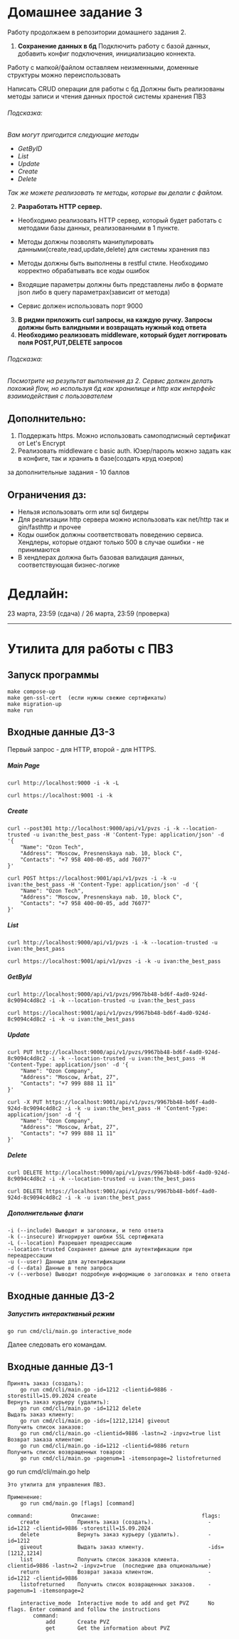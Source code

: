 # Домашнее задание 3
Работу продолжаем в репозитории домашнего задания 2.

1.  __Сохранение данных в бд__
    Подключить работу с базой данных, добавить конфиг подключения, инициализацию коннекта.

Работу с мапкой/файлом оставляем неизменными, доменные структуры можно переиспользовать

Написать CRUD операции для работы с бд
Должны быть реализованы методы записи и чтения данных простой системы  хранения ПВЗ

###### _Подсказка:_
_Вам могут пригодится следующие методы_
- _GetByID_
- _List_
- _Update_
- _Create_
- _Delete_

_Так же можете реализовать те методы, которые вы делали с файлом._

2. __Разработать HTTP сервер.__

- Необходимо реализовать HTTP сервер, который будет работать с методами базы данных, реализованными в 1 пункте.

- Методы должны позволять манипулировать данными(create,read,update,delete) для системы хранения пвз

- Методы должны быть выполнены в restful стиле. Необходимо корректно обрабатывать все коды ошибок

- Входящие параметры должны быть представлены либо в формате json либо в query параметрах(зависит от метода)

- Сервис должен использовать порт 9000

3. __В ридми приложить curl запросы, на каждую ручку. Запросы должны быть валидными и возвращать нужный код ответа__
4. __Необходимо реализовать middleware, который будет логгировать поля POST,PUT,DELETE запросов__


###### _Подсказка:_
_Посмотрите на результат выполнения дз 2. Сервис должен делать похожий flow, но используя бд как хранилище и http как интерфейс взаимодействия с пользователем_
## Дополнительно:
1. Поддержать https. Можно использовать самоподписный сертификат от Let's Encrypt
2. Реализовать middleware с basic auth. Юзер/пароль можно задать как в конфиге, так и хранить в базе(создать круд юзеров)

за дополнительные задания - 10 баллов

## Ограничения дз:
- Нельзя использовать orm или sql билдеры
- Для реализации http сервера можно использовать как net/http так и gin/fasthttp и прочее
- Коды ошибок должны соответствовать поведению сервиса. Хендлеры, которые отдают только 500 в случае ошибки - не принимаются
- В хендлерах должна быть базовая валидация данных, соответствующая бизнес-логике

# Дедлайн:

23 марта, 23:59 (сдача) / 26 марта, 23:59 (проверка)

---

# Утилита для работы с ПВЗ

## Запуск программы

    make compose-up
    make gen-ssl-cert  (если нужны свежие сертификаты)
    make migration-up
    make run


## Входные данные ДЗ-3

Первый запрос - для HTTP, второй - для HTTPS.

##### Main Page
````
curl http://localhost:9000 -i -k -L
````
````
curl https://localhost:9001 -i -k
````

##### Create
````
curl --post301 http://localhost:9000/api/v1/pvzs -i -k --location-trusted -u ivan:the_best_pass -H 'Content-Type: application/json' -d '{
    "Name": "Ozon Tech",
    "Address": "Moscow, Presnenskaya nab. 10, block С",
    "Contacts": "+7 958 400-00-05, add 76077"
}'
````
````    
curl POST https://localhost:9001/api/v1/pvzs -i -k -u ivan:the_best_pass -H 'Content-Type: application/json' -d '{
    "Name": "Ozon Tech",
    "Address": "Moscow, Presnenskaya nab. 10, block С",
    "Contacts": "+7 958 400-00-05, add 76077"
}'
````

##### List
````
curl http://localhost:9000/api/v1/pvzs -i -k --location-trusted -u ivan:the_best_pass
````
````
curl https://localhost:9001/api/v1/pvzs -i -k -u ivan:the_best_pass
````

##### GetById
````
curl http://localhost:9000/api/v1/pvzs/9967bb48-bd6f-4ad0-924d-8c9094c4d8c2 -i -k --location-trusted -u ivan:the_best_pass
````
````
curl https://localhost:9001/api/v1/pvzs/9967bb48-bd6f-4ad0-924d-8c9094c4d8c2 -i -k -u ivan:the_best_pass
````

##### Update
````
curl PUT http://localhost:9000/api/v1/pvzs/9967bb48-bd6f-4ad0-924d-8c9094c4d8c2 -i -k --location-trusted -u ivan:the_best_pass -H 'Content-Type: application/json' -d '{
    "Name": "Ozon Company",
    "Address": "Moscow, Arbat, 27",
    "Contacts": "+7 999 888 11 11"
}'
````
````
curl -X PUT https://localhost:9001/api/v1/pvzs/9967bb48-bd6f-4ad0-924d-8c9094c4d8c2 -i -k -u ivan:the_best_pass -H 'Content-Type: application/json' -d '{
    "Name": "Ozon Company",
    "Address": "Moscow, Arbat, 27",
    "Contacts": "+7 999 888 11 11"
}'
````

##### Delete
````
curl DELETE http://localhost:9000/api/v1/pvzs/9967bb48-bd6f-4ad0-924d-8c9094c4d8c2 -i -k --location-trusted -u ivan:the_best_pass
````
````
curl DELETE https://localhost:9001/api/v1/pvzs/9967bb48-bd6f-4ad0-924d-8c9094c4d8c2 -i -k -u ivan:the_best_pass
````

##### Дополнительные флаги
    
    -i (--include) Выводит и заголовки, и тело ответа
    -k (--insecure) Игнорирует ошибки SSL сертификата
    -L (--location) Разрешает преадрессацию
    --location-trusted Сохраняет данные для аутентификации при переадрессации
    -u (--user) Данные для аутентификации
    -d (--data) Данные в теле запроса
    -v (--verbose) Выводит подробную информацию о заголовках и тело ответа


## Входные данные ДЗ-2

##### Запустить интерактивный режим

    go run cmd/cli/main.go interactive_mode

Далее следовать его командам.


## Входные данные ДЗ-1

    Принять заказ (создать):
        go run cmd/cli/main.go -id=1212 -clientid=9886 -storestill=15.09.2024 create
    Вернуть заказ курьеру (удалить):
        go run cmd/cli/main.go -id=1212 delete
    Выдать заказ клиенту:
        go run cmd/cli/main.go -ids=[1212,1214] giveout
    Получить список заказов:
        go run cmd/cli/main.go -clientid=9886 -lastn=2 -inpvz=true list
    Возврат заказа клиентом:
        go run cmd/cli/main.go -id=1212 -clientid=9886 return
    Получить список возвращенных товаров:
        go run cmd/cli/main.go -pagenum=1 -itemsonpage=2 listofreturned

go run cmd/cli/main.go help

    Это утилита для управления ПВЗ.

    Применение:
        go run cmd/main.go [flags] [command]
    
    command:            Описание:                                flags:
        create            Принять заказ (создать).                 -id=1212 -clientid=9886 -storestill=15.09.2024
        delete            Вернуть заказ курьеру (удалить).         -id=1212
        giveout           Выдать заказ клиенту.                    -ids=[1212,1214]
        list              Получить список заказов клиента.         -clientid=9886 -lastn=2 -inpvz=true  (последние два опциональные)
        return            Возврат заказа клиентом.                 -id=1212 -clientid=9886
        listofreturned    Получить список возвращенных заказов.    -pagenum=1 -itemsonpage=2

        interactive_mode  Interactive mode to add and get PVZ      No flags. Enter command and follow the instructions
            command:
                add       Create PVZ
                get       Get the information about PVZ
